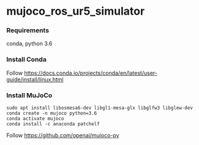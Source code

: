 # mujoco_ros_ur5_simulator

### Requirements

conda, python 3.6

### Install Conda

Follow https://docs.conda.io/projects/conda/en/latest/user-guide/install/linux.html

### Install MuJoCo

```
sudo apt install libosmesa6-dev libgl1-mesa-glx libglfw3 libglew-dev
conda create -n mujoco python=3.6
conda activate mujoco
conda install -c anaconda patchelf 
```
Follow https://github.com/openai/mujoco-py


